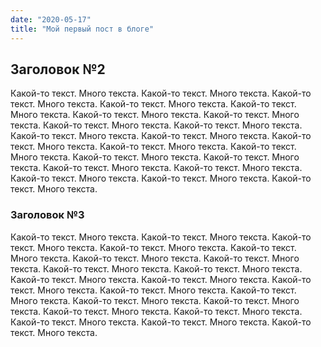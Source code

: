 ```yaml
---
date: "2020-05-17"
title: "Мой первый пост в блоге"
---
```


## Заголовок №2

Какой-то текст. Много текста. Какой-то текст. Много текста. Какой-то текст. Много текста. Какой-то текст. Много текста. Какой-то текст. Много текста. Какой-то текст. Много текста. Какой-то текст. Много текста. Какой-то текст. Много текста. Какой-то текст. Много текста. Какой-то текст. Много текста. Какой-то текст. Много текста. Какой-то текст. Много текста. Какой-то текст. Много текста. Какой-то текст. Много текста. Какой-то текст. Много текста. Какой-то текст. Много текста. Какой-то текст. Много текста. Какой-то текст. Много текста. Какой-то текст. Много текста. Какой-то текст. Много текста. Какой-то текст. Много текста.

### Заголовок №3

Какой-то текст. Много текста. Какой-то текст. Много текста. Какой-то текст. Много текста. Какой-то текст. Много текста. Какой-то текст. Много текста. Какой-то текст. Много текста. Какой-то текст. Много текста. Какой-то текст. Много текста. Какой-то текст. Много текста. Какой-то текст. Много текста. Какой-то текст. Много текста. Какой-то текст. Много текста. Какой-то текст. Много текста. Какой-то текст. Много текста. Какой-то текст. Много текста. Какой-то текст. Много текста. Какой-то текст. Много текста. Какой-то текст. Много текста. Какой-то текст. Много текста. Какой-то текст. Много текста. Какой-то текст. Много текста.
